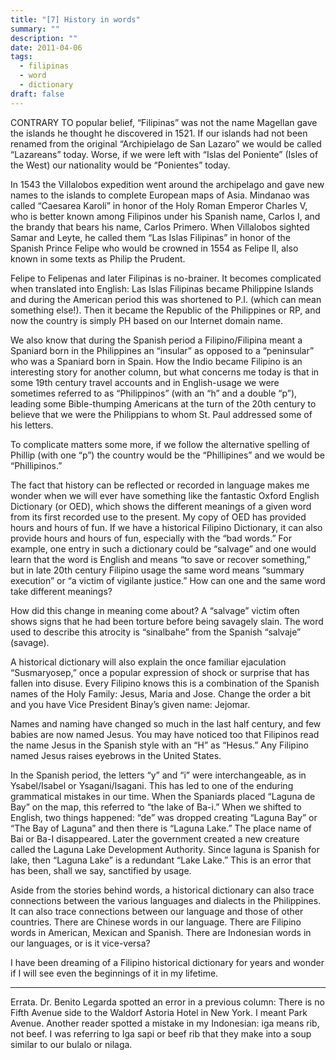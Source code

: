 ```yaml
---
title: "[7] History in words"
summary: ""
description: ""
date: 2011-04-06
tags:
  - filipinas
  - word
  - dictionary
draft: false
---
```


CONTRARY TO popular belief, “Filipinas” was not the name Magellan gave the islands he thought he discovered in 1521. If our islands had not been renamed from the original “Archipielago de San Lazaro” we would be called “Lazareans” today. Worse, if we were left with “Islas del Poniente” (Isles of the West) our nationality would be “Ponientes” today.

In 1543 the Villalobos expedition went around the archipelago and gave new names to the islands to complete European maps of Asia. Mindanao was called “Caesarea Karoli” in honor of the Holy Roman Emperor Charles V, who is better known among Filipinos under his Spanish name, Carlos I, and the brandy that bears his name, Carlos Primero. When Villalobos sighted Samar and Leyte, he called them “Las Islas Filipinas” in honor of the Spanish Prince Felipe who would be crowned in 1554 as Felipe II, also known in some texts as Philip the Prudent.

Felipe to Felipenas and later Filipinas is no-brainer. It becomes complicated when translated into English: Las Islas Filipinas became Philippine Islands and during the American period this was shortened to P.I. (which can mean something else!). Then it became the Republic of the Philippines or RP, and now the country is simply PH based on our Internet domain name.

We also know that during the Spanish period a Filipino/Filipina meant a Spaniard born in the Philippines an “insular” as opposed to a “peninsular” who was a Spaniard born in Spain. How the Indio became Filipino is an interesting story for another column, but what concerns me today is that in some 19th century travel accounts and in English-usage we were sometimes referred to as “Philippinos” (with an “h” and a double “p”), leading some Bible-thumping Americans at the turn of the 20th century to believe that we were the Philippians to whom St. Paul addressed some of his letters.

To complicate matters some more, if we follow the alternative spelling of Phillip (with one “p”) the country would be the “Phillipines” and we would be “Phillipinos.”

The fact that history can be reflected or recorded in language makes me wonder when we will ever have something like the fantastic Oxford English Dictionary (or OED), which shows the different meanings of a given word from its first recorded use to the present. My copy of OED has provided hours and hours of fun. If we have a historical Filipino Dictionary, it can also provide hours and hours of fun, especially with the “bad words.” For example, one entry in such a dictionary could be “salvage” and one would learn that the word is English and means “to save or recover something,” but in late 20th century Filipino usage the same word means “summary execution” or “a victim of vigilante justice.” How can one and the same word take different meanings?

How did this change in meaning come about? A “salvage” victim often shows signs that he had been torture before being savagely slain. The word used to describe this atrocity is “sinalbahe” from the Spanish “salvaje” (savage).

A historical dictionary will also explain the once familiar ejaculation “Susmaryosep,” once a popular expression of shock or surprise that has fallen into disuse. Every Filipino knows this is a combination of the Spanish names of the Holy Family: Jesus, Maria and Jose. Change the order a bit and you have Vice President Binay’s given name: Jejomar.

Names and naming have changed so much in the last half century, and few babies are now named Jesus. You may have noticed too that Filipinos read the name Jesus in the Spanish style with an “H” as “Hesus.” Any Filipino named Jesus raises eyebrows in the United States.

In the Spanish period, the letters “y” and “i” were interchangeable, as in Ysabel/Isabel or Ysagani/Isagani. This has led to one of the enduring grammatical mistakes in our time. When the Spaniards placed “Laguna de Bay” on the map, this referred to “the lake of Ba-i.” When we shifted to English, two things happened: “de” was dropped creating “Laguna Bay” or “The Bay of Laguna” and then there is “Laguna Lake.” The place name of Bai or Ba-I disappeared. Later the government created a new creature called the Laguna Lake Development Authority. Since laguna is Spanish for lake, then “Laguna Lake” is a redundant “Lake Lake.” This is an error that has been, shall we say, sanctified by usage.

Aside from the stories behind words, a historical dictionary can also trace connections between the various languages and dialects in the Philippines. It can also trace connections between our language and those of other countries. There are Chinese words in our language. There are Filipino words in American, Mexican and Spanish. There are Indonesian words in our languages, or is it vice-versa?

I have been dreaming of a Filipino historical dictionary for years and wonder if I will see even the beginnings of it in my lifetime.

* * *

Errata. Dr. Benito Legarda spotted an error in a previous column: There is no Fifth Avenue side to the Waldorf Astoria Hotel in New York. I meant Park Avenue. Another reader spotted a mistake in my Indonesian: iga means rib, not beef. I was referring to Iga sapi or beef rib that they make into a soup similar to our bulalo or nilaga.
